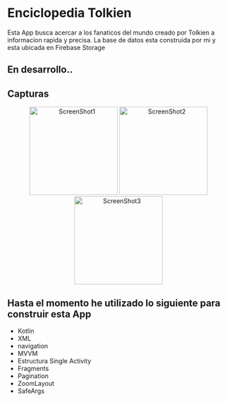 # Enciclopedia Tolkien

Esta App busca acercar a los fanaticos del mundo creado por Tolkien a informacion rapida y precisa.
La base de datos esta construida por mi y esta ubicada en Firebase Storage


## En desarrollo..


## Capturas

<p align="center">
  <img src="https://firebasestorage.googleapis.com/v0/b/lotrwiki-2dd76.appspot.com/o/screen_shot%2Fscreen_shot_1.jpg?alt=media&token=8773141d-27d2-4ac9-9f2d-419fa5ebe99c" alt="ScreenShot1" width="200"/>
  
  <img src="https://firebasestorage.googleapis.com/v0/b/lotrwiki-2dd76.appspot.com/o/screen_shot%2Fscreen_shot_2.jpg?alt=media&token=62817645-68ad-4eb8-837f-e8a46e64957f" alt="ScreenShot2" width="200"/>
  
  <img src="https://firebasestorage.googleapis.com/v0/b/lotrwiki-2dd76.appspot.com/o/screen_shot%2Fscreen_shot_3.jpg?alt=media&token=44cac4d5-00b9-4a51-beb2-fdbb37c294d1" alt="ScreenShot3" width="200"/>
</p>


## Hasta el momento he utilizado lo siguiente para construir esta App
<ul>
  <li>Kotlin</li>
  <li>XML</li>
  <li>navigation</li>
  <li>MVVM</li>
  <li>Estructura Single Activity</li>
  <li>Fragments</li>
  <li>Pagination</li>
  <li>ZoomLayout</li>
  <li>SafeArgs</li> 
</ul>



